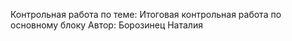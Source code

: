 Контрольная работа по теме: Итоговая контрольная работа по основному блоку
Автор: Борозинец Наталия 